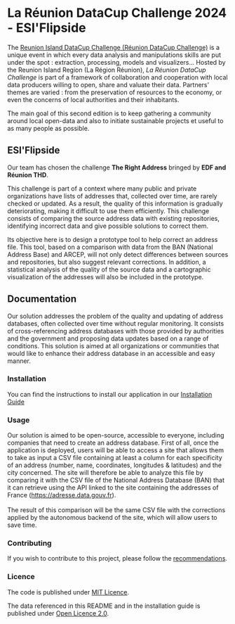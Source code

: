 # La Réunion DataCup Challenge 2024 - ESI'Flipside

The [Reunion Island DataCup Challenge (Réunion DataCup Challenge)](https://data.regionreunion.com/p/page-reunion-datacup-challenge) is a unique event in which every data analysis and manipulations skills are put under the spot : extraction, processing, models and visualizers... Hosted by the Reunion Island Region (La Région Réunion), *La Réunion DataCup Challenge* is part of a framework of collaboration and cooperation with local data producers willing to open, share and valuate their data. Partners' themes are varied : from the preservation of resources to the economy, or even the concerns of local authorities and their inhabitants.

The main goal of this second edition is to keep gathering a community around local open-data and also to initiate sustainable projects et useful to as many people as possible.

## ESI'Flipside

Our team has chosen the challenge **The Right Address** bringed by **EDF and Réunion THD**.

This challenge is part of a context where many public and private organizations have lists of addresses that, collected over time, are rarely checked or updated. As a result, the quality of this information is gradually deteriorating, making it difficult to use them efficiently. This challenge consists of comparing the source address data with existing repositories, identifying incorrect data and give possible solutions to correct them.

Its objective here is to design a prototype tool to help correct an address file. This tool, based on a comparison with data from the BAN (National Address Base) and ARCEP, will not only detect differences between sources and repositories, but also suggest relevant corrections. In addition, a statistical analysis of the quality of the source data and a cartographic visualization of the addresses will also be included in the prototype.

## **Documentation**

Our solution addresses the problem of the quality and updating of address databases, often collected over time without regular monitoring. It consists of cross-referencing address databases with those provided by authorities and the government and proposing data updates based on a range of conditions. This solution is aimed at all organizations or communities that would like to enhance their address database in an accessible and easy manner.


### **Installation**

You can find the instructions to install our application in our [Installation Guide](/INSTALL.md)

### **Usage**

Our solution is aimed to be open-source, accessible to everyone, including companies that need to create an address database. First of all, once the application is deployed, users will be able to access a site that allows them to take as input a CSV file containing at least a column for each specificity of an address (number, name, coordinates, longitudes & latitudes) and the city concerned. The site will therefore be able to analyze this file by comparing it with the CSV file of the National Address Database (BAN) that it can retrieve using the API linked to the site containing the addresses of France (https://adresse.data.gouv.fr).\
\
The result of this comparison will be the same CSV file with the corrections applied by the autonomous backend of the site, which will allow users to save time.

### **Contributing**

If you wish to contribute to this project, please follow the [recommendations](/CONTRIBUTING.md).

### **Licence**

The code is published under [MIT Licence](/LICENSE).

The data referenced in this README and in the installation guide is published under <a href="https://www.etalab.gouv.fr/wp-content/uploads/2018/11/open-licence.pdf">Open Licence 2.0</a>.
